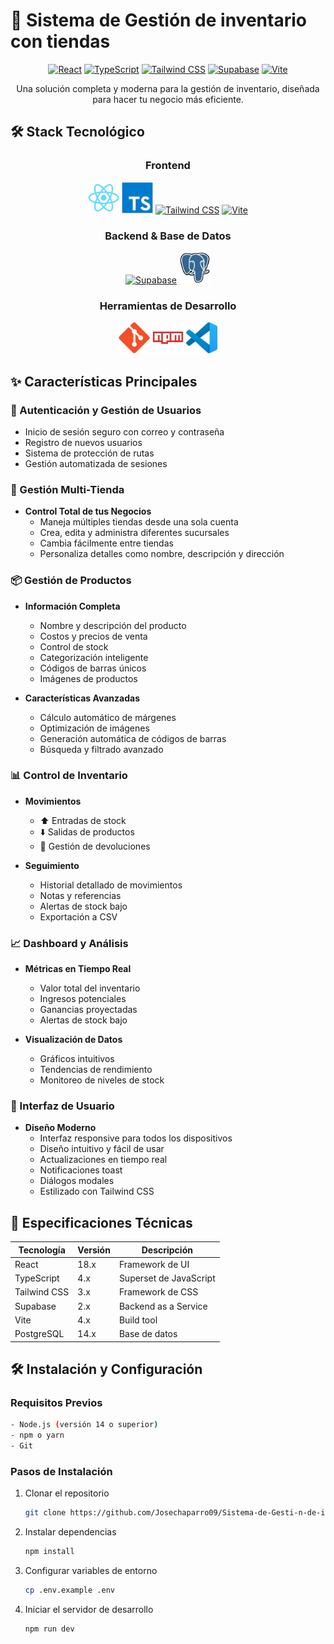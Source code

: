 # 🏪 Sistema de Gestión de inventario con tiendas

<div align="center">


[![React](https://img.shields.io/badge/React-20232A?style=for-the-badge&logo=react&logoColor=61DAFB)](https://reactjs.org/)
[![TypeScript](https://img.shields.io/badge/TypeScript-007ACC?style=for-the-badge&logo=typescript&logoColor=white)](https://www.typescriptlang.org/)
[![Tailwind CSS](https://img.shields.io/badge/Tailwind_CSS-38B2AC?style=for-the-badge&logo=tailwind-css&logoColor=white)](https://tailwindcss.com/)
[![Supabase](https://img.shields.io/badge/Supabase-181818?style=for-the-badge&logo=supabase&logoColor=white)](https://supabase.io/)
[![Vite](https://img.shields.io/badge/Vite-646CFF?style=for-the-badge&logo=vite&logoColor=white)](https://vitejs.dev/)

Una solución completa y moderna para la gestión de inventario, diseñada para hacer tu negocio más eficiente.

</div>

## 🛠️ Stack Tecnológico

<div align="center">

### Frontend
[<img src="https://raw.githubusercontent.com/devicons/devicon/master/icons/react/react-original.svg" width="50" height="50" alt="React">](https://reactjs.org/)
[<img src="https://raw.githubusercontent.com/devicons/devicon/master/icons/typescript/typescript-original.svg" width="50" height="50" alt="TypeScript">](https://www.typescriptlang.org/)
[<img src="https://upload.wikimedia.org/wikipedia/commons/d/d5/Tailwind_CSS_Logo.svg" width="50" height="50" alt="Tailwind CSS">](https://tailwindcss.com/)
[<img src="https://vitejs.dev/logo.svg" width="50" height="50" alt="Vite">](https://vitejs.dev/)

### Backend & Base de Datos
[<img src="https://d2eip9sf3oo6c2.cloudfront.net/tags/images/000/001/299/square_480/supabase-logo-icon_1.png" width="50" height="50" alt="Supabase">](https://supabase.io/)
[<img src="https://raw.githubusercontent.com/devicons/devicon/master/icons/postgresql/postgresql-original.svg" width="50" height="50" alt="PostgreSQL">](https://www.postgresql.org/)

### Herramientas de Desarrollo
[<img src="https://raw.githubusercontent.com/devicons/devicon/master/icons/git/git-original.svg" width="50" height="50" alt="Git">](https://git-scm.com/)
[<img src="https://raw.githubusercontent.com/devicons/devicon/master/icons/npm/npm-original-wordmark.svg" width="50" height="50" alt="npm">](https://www.npmjs.com/)
[<img src="https://raw.githubusercontent.com/devicons/devicon/master/icons/vscode/vscode-original.svg" width="50" height="50" alt="VSCode">](https://code.visualstudio.com/)

</div>

## ✨ Características Principales

### 🔐 Autenticación y Gestión de Usuarios
- Inicio de sesión seguro con correo y contraseña
- Registro de nuevos usuarios
- Sistema de protección de rutas
- Gestión automatizada de sesiones

### 🏢 Gestión Multi-Tienda
* **Control Total de tus Negocios**
  - Maneja múltiples tiendas desde una sola cuenta
  - Crea, edita y administra diferentes sucursales
  - Cambia fácilmente entre tiendas
  - Personaliza detalles como nombre, descripción y dirección

### 📦 Gestión de Productos
* **Información Completa**
  - Nombre y descripción del producto
  - Costos y precios de venta
  - Control de stock
  - Categorización inteligente
  - Códigos de barras únicos
  - Imágenes de productos
  
* **Características Avanzadas**
  - Cálculo automático de márgenes
  - Optimización de imágenes
  - Generación automática de códigos de barras
  - Búsqueda y filtrado avanzado

### 📊 Control de Inventario
* **Movimientos**
  - ⬆️ Entradas de stock
  - ⬇️ Salidas de productos
  - 🔄 Gestión de devoluciones
  
* **Seguimiento**
  - Historial detallado de movimientos
  - Notas y referencias
  - Alertas de stock bajo
  - Exportación a CSV

### 📈 Dashboard y Análisis
* **Métricas en Tiempo Real**
  - Valor total del inventario
  - Ingresos potenciales
  - Ganancias proyectadas
  - Alertas de stock bajo

* **Visualización de Datos**
  - Gráficos intuitivos
  - Tendencias de rendimiento
  - Monitoreo de niveles de stock

### 💫 Interfaz de Usuario
* **Diseño Moderno**
  - Interfaz responsive para todos los dispositivos
  - Diseño intuitivo y fácil de usar
  - Actualizaciones en tiempo real
  - Notificaciones toast
  - Diálogos modales
  - Estilizado con Tailwind CSS

## 🚀 Especificaciones Técnicas

<div align="center">

| Tecnología | Versión | Descripción |
|------------|---------|-------------|
| React | 18.x | Framework de UI |
| TypeScript | 4.x | Superset de JavaScript |
| Tailwind CSS | 3.x | Framework de CSS |
| Supabase | 2.x | Backend as a Service |
| Vite | 4.x | Build tool |
| PostgreSQL | 14.x | Base de datos |

</div>

## 🛠️ Instalación y Configuración

### Requisitos Previos
```bash
- Node.js (versión 14 o superior)
- npm o yarn
- Git
```

### Pasos de Instalación
1. Clonar el repositorio
   ```bash
   git clone https://github.com/Josechaparro09/Sistema-de-Gesti-n-de-inventario-con-tiendas
   ```

2. Instalar dependencias
   ```bash
   npm install
   ```

3. Configurar variables de entorno
   ```bash
   cp .env.example .env
   ```

4. Iniciar el servidor de desarrollo
   ```bash
   npm run dev
   ```

